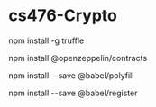# cs476-Crypto

npm install -g truffle

npm install @openzeppelin/contracts

npm install --save @babel/polyfill

npm install --save @babel/register

